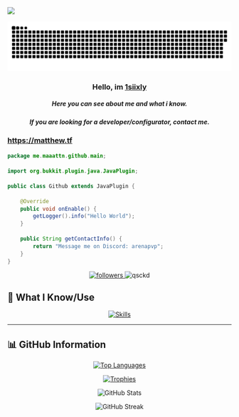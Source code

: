 <img src="https://www.animatedimages.org/data/media/562/animated-line-image-0184.gif" width="1920" height=""></img>

<a href=#><img src="contributions.svg"></a>

<p align="center">

<h3 align="center">Hello, im <a href="https://github.com/qsckd">1siixly</a></h3>
<h5 align="center">Here you can see about me and what i know.</h5>
<h5 align="center">If you are looking for a developer/configurator, contact me.</h5>

### https://matthew.tf

```java
package me.maaattn.github.main;

import org.bukkit.plugin.java.JavaPlugin;

public class Github extends JavaPlugin {

    @Override
    public void onEnable() {
        getLogger().info("Hello World");
    }

    public String getContactInfo() {
        return "Message me on Discord: arenapvp";
    }
}
```

<p align="center">
  <a href="https://github.com/qsckd">
    <img alt="followers" title="Github" src="https://img.shields.io/github/followers/qSckd?color=236ad3&style=for-the-badge&logo=github&label=Follow"/>
  </a>
  <img src="https://komarev.com/ghpvc/?username=qsckd&label=Profile%20views&color=0e75b6&style=for-the-badge" alt="qsckd"/>
</p>
 
## 🚀 What I Know/Use
<p align="center">
  <a href="https://github.com/qSckd">
    <img src="https://skillicons.dev/icons?i=vscode,idea,python,java,mongodb,redis,mysql,discord,nodejs,discordjs,js,html,css,php,gmail,html3,docker,replit,powershell,typescript,debian,eclipse,photoshop,linux,instagram,dotnet,sqlite,github" alt="Skills">
  </a>
</p>

---

## 📊 GitHub Information

<p align="center">
  <a href="https://discord.gg/mazemc">
    <img src="https://github-readme-stats.vercel.app/api/top-langs/?username=qSckd&theme=dark&langs_count=8&layout=compact" alt="Top Languages" />
  </a>
</p>

<p align="center">
  <a href="https://github.com/ryo-ma/github-profile-trophy">
    <img src="https://github-profile-trophy.vercel.app/?username=qsckd&theme=darkhub&margin-w=15&no-frame=true" alt="Trophies" />
  </a>
</p>

<p align="center">
  <img src="https://github-readme-stats.vercel.app/api?username=qsckd&show_icons=true&locale=en&theme=dark" alt="GitHub Stats" />
</p>

<p align="center">
  <img src="https://github-readme-streak-stats.herokuapp.com/?user=qsckd&theme=dark" alt="GitHub Streak" />
</p>
